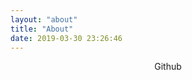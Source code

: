 ```yaml
---
layout: "about"
title: "About"
date: 2019-03-30 23:26:46
---
```

<div style="display:block;text-align:center">
<a herf="https://github.com/jinmu333/"  target="_blank">Github</a>
</div>
